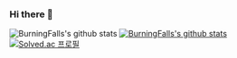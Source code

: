 ### Hi there 👋

<!--
**BurningFalls/BurningFalls** is a ✨ _special_ ✨ repository because its `README.md` (this file) appears on your GitHub profile.

Here are some ideas to get you started:

- 🔭 I’m currently working on ...
- 🌱 I’m currently learning ...
- 👯 I’m looking to collaborate on ...
- 🤔 I’m looking for help with ...
- 💬 Ask me about ...
- 📫 How to reach me: ...
- 😄 Pronouns: ...
- ⚡ Fun fact: ...
-->

![BurningFalls's github stats](https://github-readme-stats.vercel.app/api?username=BurningFalls&show_icons=true&theme=buefy)
[![BurningFalls's github stats](https://github-readme-stats.vercel.app/api/top-langs/?username=BurningFalls&show_icons=true&hide_border=true&title_color=004386&icon_color=004386&layout=compact)](https://github.com/BurningFalls)
[![Solved.ac 프로필](http://mazassumnida.wtf/api/v2/generate_badge?boj=hithere314)](https://solved.ac/hithere314)
